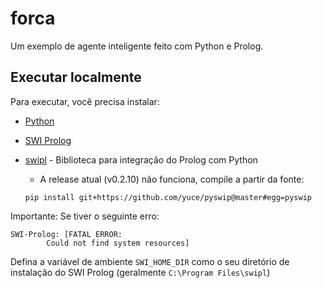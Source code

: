 # forca

Um exemplo de agente inteligente feito com Python e Prolog.

## Executar localmente

Para executar, você precisa instalar:

- [Python](https://www.python.org/downloads/)
- [SWI Prolog](https://www.swi-prolog.org/download/stable)
- [swipl](https://github.com/yuce/pyswip) - Biblioteca para integração do Prolog com Python
  - A release atual (v0.2.10) não funciona, compile a partir da fonte:

  ```
  pip install git+https://github.com/yuce/pyswip@master#egg=pyswip 
  ```

Importante: Se tiver o seguinte erro:

```
SWI-Prolog: [FATAL ERROR:
        Could not find system resources]
```

Defina a variável de ambiente `SWI_HOME_DIR` como o seu diretório de instalação do SWI Prolog (geralmente `C:\Program Files\swipl`)
